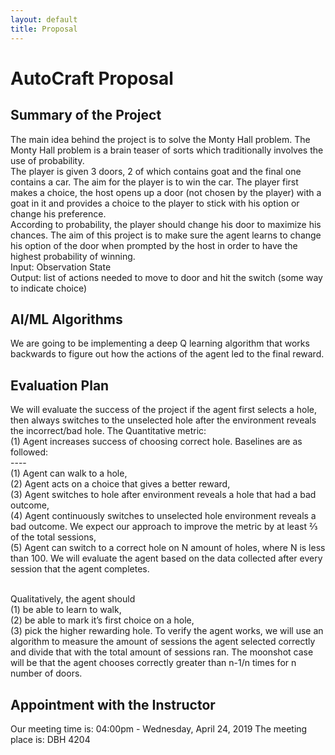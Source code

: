 ```yaml
---
layout: default
title: Proposal
---
```

# AutoCraft Proposal


## Summary of the Project
The main idea behind the project is to solve the Monty Hall problem. The Monty Hall problem is a brain teaser of sorts which traditionally involves the use of probability. <br/>
The player is given 3 doors, 2 of which contains goat and the final one contains a car. The aim for the player is to win the car. The player first makes a choice, the host opens up a door (not chosen by the player) with a goat in it and provides a choice to the player to stick with his option or change his preference. <br/>
According to probability, the player should change his door to maximize his chances. The aim of this project is to make sure the agent learns to change his option of the door when prompted by the host in order to have the highest probability of winning.<br/>
Input: Observation State <br/>
Output: list of actions needed to move to door and hit the switch (some way to indicate choice)

##  AI/ML Algorithms
We are going to be implementing a deep Q learning algorithm that works backwards to figure out how the actions of the agent led to the final reward.

##  Evaluation Plan
We will evaluate the success of the project if the agent first selects a hole, then always switches to the unselected hole after the environment reveals the incorrect/bad hole. The Quantitative metric: <br/>
(1) Agent increases success of choosing correct hole. Baselines are as followed: <br/>
----<br/>
(1) Agent can walk to a hole, <br/>
(2) Agent acts on a choice that gives a better reward, <br/>
(3) Agent switches to hole after environment reveals a hole that had a bad outcome, <br/>
(4) Agent continuously switches to unselected hole environment reveals a bad outcome. We expect our approach to improve the metric by at least ⅔ of the total sessions, <br/>
(5) Agent can switch to a correct hole on N amount of holes, where N is less than 100. We will evaluate the agent based on the data collected after every session that the agent completes.

<br/>
Qualitatively, the agent should <br/>
(1) be able to learn to walk, <br/>
(2) be able to mark it’s first choice on a hole, <br/>
(3) pick the higher rewarding hole. To verify the agent works, we will use an algorithm to measure the amount of sessions the agent selected correctly and divide that with the total amount of sessions ran. The moonshot case will be that the agent chooses correctly greater than n-1/n times for n number of doors.


## Appointment with the Instructor
Our meeting time is: 04:00pm - Wednesday, April 24, 2019
The meeting place is: DBH 4204


